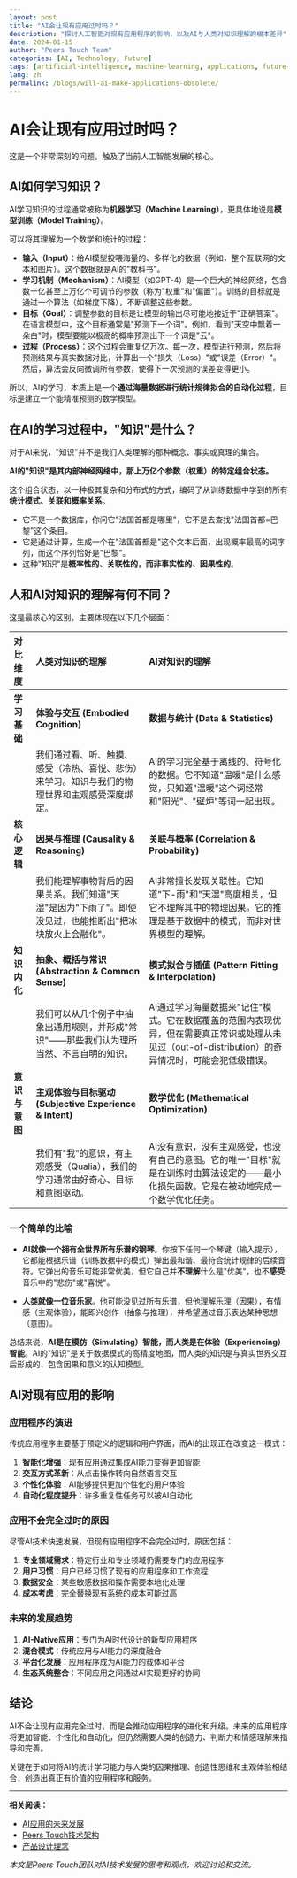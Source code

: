 ```yaml
---
layout: post
title: "AI会让现有应用过时吗？"
description: "探讨人工智能对现有应用程序的影响，以及AI与人类对知识理解的根本差异"
date: 2024-01-15
author: "Peers Touch Team"
categories: [AI, Technology, Future]
tags: [artificial-intelligence, machine-learning, applications, future-tech]
lang: zh
permalink: /blogs/will-ai-make-applications-obsolete/
---
```


# AI会让现有应用过时吗？

这是一个非常深刻的问题，触及了当前人工智能发展的核心。

## AI如何学习知识？

AI学习知识的过程通常被称为**机器学习（Machine Learning）**，更具体地说是**模型训练（Model Training）**。

可以将其理解为一个数学和统计的过程：

*   **输入（Input）**：给AI模型投喂海量的、多样化的数据（例如，整个互联网的文本和图片）。这个数据就是AI的"教科书"。
*   **学习机制（Mechanism）**：AI模型（如GPT-4）是一个巨大的神经网络，包含数十亿甚至上万亿个可调节的参数（称为"权重"和"偏置"）。训练的目标就是通过一个算法（如梯度下降），不断调整这些参数。
*   **目标（Goal）**：调整参数的目标是让模型的输出尽可能地接近于"正确答案"。在语言模型中，这个目标通常是"预测下一个词"。例如，看到"天空中飘着一朵白"时，模型要能以极高的概率预测出下一个词是"云"。
*   **过程（Process）**：这个过程会重复亿万次。每一次，模型进行预测，然后将预测结果与真实数据对比，计算出一个"损失（Loss）"或"误差（Error）"。然后，算法会反向微调所有参数，使得下一次预测的误差变得更小。

所以，AI的学习，本质上是一个**通过海量数据进行统计规律拟合的自动化过程**，目标是建立一个能精准预测的数学模型。

## 在AI的学习过程中，"知识"是什么？

对于AI来说，"知识"并不是我们人类理解的那种概念、事实或真理的集合。

**AI的"知识"是其内部神经网络中，那上万亿个参数（权重）的特定组合状态。**

这个组合状态，以一种极其复杂和分布式的方式，编码了从训练数据中学到的所有**统计模式、关联和概率关系**。

*   它不是一个数据库，你问它"法国首都是哪里"，它不是去查找"法国首都=巴黎"这个条目。
*   它是通过计算，生成一个在"法国首都是"这个文本后面，出现概率最高的词序列，而这个序列恰好是"巴黎"。
*   这种"知识"是**概率性的、关联性的，而非事实性的、因果性的**。

## 人和AI对知识的理解有何不同？

这是最核心的区别，主要体现在以下几个层面：

| 对比维度 | 人类对知识的理解 | AI对知识的理解 |
| :--- | :--- | :--- |
| **学习基础** | **体验与交互 (Embodied Cognition)** | **数据与统计 (Data & Statistics)** |
| | 我们通过看、听、触摸、感受（冷热、喜悦、悲伤）来学习。知识与我们的物理世界和主观感受深度绑定。 | AI的学习完全基于离线的、符号化的数据。它不知道"温暖"是什么感觉，只知道"温暖"这个词经常和"阳光"、"壁炉"等词一起出现。 |
| **核心逻辑** | **因果与推理 (Causality & Reasoning)** | **关联与概率 (Correlation & Probability)** |
| | 我们能理解事物背后的因果关系。我们知道"天湿"是因为"下雨了"。即使没见过，也能推断出"把冰块放火上会融化"。 | AI非常擅长发现关联性。它知道"下-雨"和"天湿"高度相关，但它不理解其中的物理因果。它的推理是基于数据中的模式，而非对世界模型的理解。 |
| **知识内化** | **抽象、概括与常识 (Abstraction & Common Sense)** | **模式拟合与插值 (Pattern Fitting & Interpolation)** |
| | 我们可以从几个例子中抽象出通用规则，并形成"常识"——那些我们认为理所当然、不言自明的知识。 | AI通过学习海量数据来"记住"模式。它在数据覆盖的范围内表现优异，但在需要真正常识或处理从未见过（out-of-distribution）的奇异情况时，可能会犯低级错误。 |
| **意识与意图** | **主观体验与目标驱动 (Subjective Experience & Intent)** | **数学优化 (Mathematical Optimization)** |
| | 我们有"我"的意识，有主观感受（Qualia），我们的学习通常由好奇心、目标和意图驱动。 | AI没有意识，没有主观感受，也没有自己的意图。它的唯一"目标"就是在训练时由算法设定的——最小化损失函数。它是在被动地完成一个数学优化任务。 |

### 一个简单的比喻

*   **AI就像一个拥有全世界所有乐谱的钢琴**。你按下任何一个琴键（输入提示），它都能根据乐谱（训练数据中的模式）弹出最和谐、最符合统计规律的后续音符。它弹出的音乐可能非常优美，但它自己并**不理解**什么是"优美"，也不**感受**音乐中的"悲伤"或"喜悦"。

*   **人类就像一位音乐家**。他可能没见过所有乐谱，但他理解乐理（因果），有情感（主观体验），能即兴创作（抽象与推理），并希望通过音乐表达某种思想（意图）。

总结来说，**AI是在模仿（Simulating）智能，而人类是在体验（Experiencing）智能**。AI的"知识"是关于数据模式的高精度地图，而人类的知识是与真实世界交互后形成的、包含因果和意义的认知模型。

## AI对现有应用的影响

### 应用程序的演进

传统应用程序主要基于预定义的逻辑和用户界面，而AI的出现正在改变这一模式：

1. **智能化增强**：现有应用通过集成AI能力变得更加智能
2. **交互方式革新**：从点击操作转向自然语言交互
3. **个性化体验**：AI能够提供更加个性化的用户体验
4. **自动化程度提升**：许多重复性任务可以被AI自动化

### 应用不会完全过时的原因

尽管AI技术快速发展，但现有应用程序不会完全过时，原因包括：

1. **专业领域需求**：特定行业和专业领域仍需要专门的应用程序
2. **用户习惯**：用户已经习惯了现有的应用程序和工作流程
3. **数据安全**：某些敏感数据和操作需要本地化处理
4. **成本考虑**：完全替换现有系统的成本可能过高

### 未来的发展趋势

1. **AI-Native应用**：专门为AI时代设计的新型应用程序
2. **混合模式**：传统应用与AI能力的深度融合
3. **平台化发展**：应用程序成为AI能力的载体和平台
4. **生态系统整合**：不同应用之间通过AI实现更好的协同

## 结论

AI不会让现有应用完全过时，而是会推动应用程序的进化和升级。未来的应用程序将更加智能、个性化和自动化，但仍然需要人类的创造力、判断力和情感理解来指导和完善。

关键在于如何将AI的统计学习能力与人类的因果推理、创造性思维和主观体验相结合，创造出真正有价值的应用程序和服务。

---

**相关阅读：**
- [AI应用的未来发展](./ai-applications-future.md)
- [Peers Touch技术架构](../technical/)
- [产品设计理念](../product/)

*本文是Peers Touch团队对AI技术发展的思考和观点，欢迎讨论和交流。*